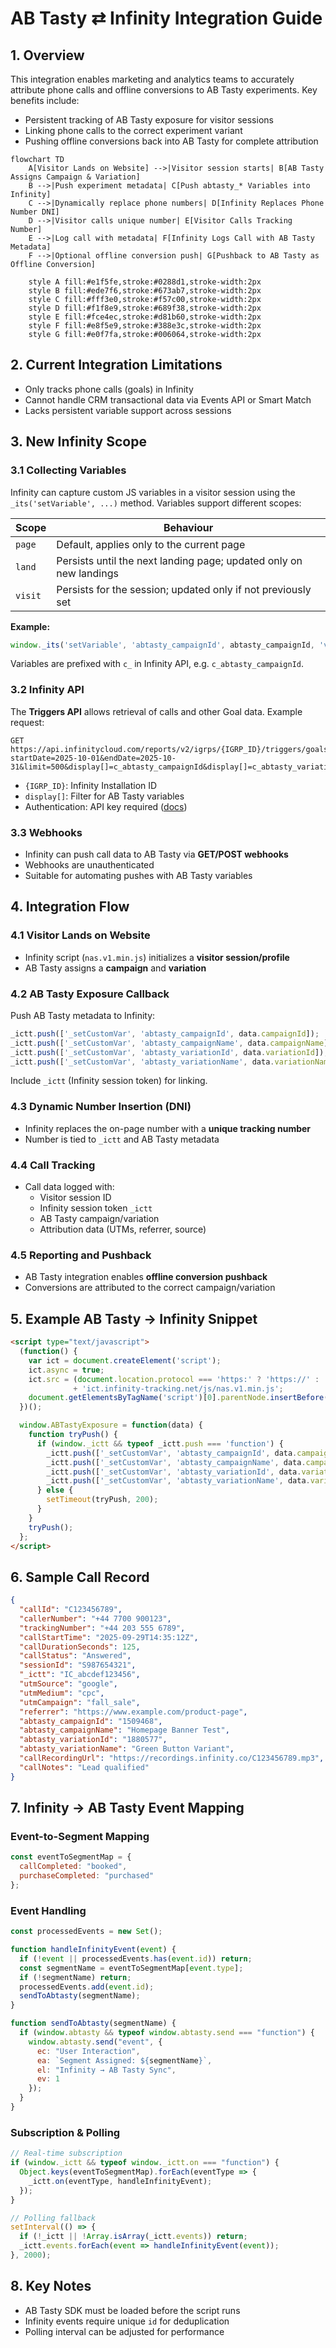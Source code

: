 # AB Tasty ⇄ Infinity Integration Guide

## 1. Overview

This integration enables marketing and analytics teams to accurately attribute phone calls and offline conversions to AB Tasty experiments. Key benefits include:

- Persistent tracking of AB Tasty exposure for visitor sessions  
- Linking phone calls to the correct experiment variant  
- Pushing offline conversions back into AB Tasty for complete attribution  

```mermaid
flowchart TD
    A[Visitor Lands on Website] -->|Visitor session starts| B[AB Tasty Assigns Campaign & Variation]
    B -->|Push experiment metadata| C[Push abtasty_* Variables into Infinity]
    C -->|Dynamically replace phone numbers| D[Infinity Replaces Phone Number DNI]
    D -->|Visitor calls unique number| E[Visitor Calls Tracking Number]
    E -->|Log call with metadata| F[Infinity Logs Call with AB Tasty Metadata]
    F -->|Optional offline conversion push| G[Pushback to AB Tasty as Offline Conversion]

    style A fill:#e1f5fe,stroke:#0288d1,stroke-width:2px
    style B fill:#ede7f6,stroke:#673ab7,stroke-width:2px
    style C fill:#fff3e0,stroke:#f57c00,stroke-width:2px
    style D fill:#f1f8e9,stroke:#689f38,stroke-width:2px
    style E fill:#fce4ec,stroke:#d81b60,stroke-width:2px
    style F fill:#e8f5e9,stroke:#388e3c,stroke-width:2px
    style G fill:#e0f7fa,stroke:#006064,stroke-width:2px
```

## 2. Current Integration Limitations

- Only tracks phone calls (goals) in Infinity  
- Cannot handle CRM transactional data via Events API or Smart Match  
- Lacks persistent variable support across sessions  

## 3. New Infinity Scope

### 3.1 Collecting Variables

Infinity can capture custom JS variables in a visitor session using the `_its('setVariable', ...)` method. Variables support different scopes:

| Scope | Behaviour |
|-------|-----------|
| `page` | Default, applies only to the current page |
| `land` | Persists until the next landing page; updated only on new landings |
| `visit` | Persists for the session; updated only if not previously set |

**Example:**

```javascript
window._its('setVariable', 'abtasty_campaignId', abtasty_campaignId, 'visit');
```

Variables are prefixed with `c_` in Infinity API, e.g. `c_abtasty_campaignId`.

### 3.2 Infinity API

The **Triggers API** allows retrieval of calls and other Goal data. Example request:

```http
GET https://api.infinitycloud.com/reports/v2/igrps/{IGRP_ID}/triggers/goals?startDate=2025-10-01&endDate=2025-10-31&limit=500&display[]=c_abtasty_campaignId&display[]=c_abtasty_variationId
```

- `{IGRP_ID}`: Infinity Installation ID  
- `display[]`: Filter for AB Tasty variables  
- Authentication: API key required ([docs](https://kb.infinity.co/service/api/v2.1_authorisation.html))  

### 3.3 Webhooks

- Infinity can push call data to AB Tasty via **GET/POST webhooks**  
- Webhooks are unauthenticated  
- Suitable for automating pushes with AB Tasty variables  

## 4. Integration Flow

### 4.1 Visitor Lands on Website
- Infinity script (`nas.v1.min.js`) initializes a **visitor session/profile**  
- AB Tasty assigns a **campaign** and **variation**  

### 4.2 AB Tasty Exposure Callback
Push AB Tasty metadata to Infinity:

```javascript
_ictt.push(['_setCustomVar', 'abtasty_campaignId', data.campaignId]);
_ictt.push(['_setCustomVar', 'abtasty_campaignName', data.campaignName]);
_ictt.push(['_setCustomVar', 'abtasty_variationId', data.variationId]);
_ictt.push(['_setCustomVar', 'abtasty_variationName', data.variationName]);
```

Include `_ictt` (Infinity session token) for linking.

### 4.3 Dynamic Number Insertion (DNI)
- Infinity replaces the on-page number with a **unique tracking number**  
- Number is tied to `_ictt` and AB Tasty metadata  

### 4.4 Call Tracking
- Call data logged with:
  - Visitor session ID  
  - Infinity session token `_ictt`  
  - AB Tasty campaign/variation  
  - Attribution data (UTMs, referrer, source)  

### 4.5 Reporting and Pushback
- AB Tasty integration enables **offline conversion pushback**  
- Conversions are attributed to the correct campaign/variation  

## 5. Example AB Tasty → Infinity Snippet

```html
<script type="text/javascript">
  (function() {
    var ict = document.createElement('script');
    ict.async = true;
    ict.src = (document.location.protocol === 'https:' ? 'https://' : 'http://') 
              + 'ict.infinity-tracking.net/js/nas.v1.min.js';
    document.getElementsByTagName('script')[0].parentNode.insertBefore(ict, document.getElementsByTagName('script')[0]);
  })();

  window.ABTastyExposure = function(data) {
    function tryPush() {
      if (window._ictt && typeof _ictt.push === 'function') {
        _ictt.push(['_setCustomVar', 'abtasty_campaignId', data.campaignId]);
        _ictt.push(['_setCustomVar', 'abtasty_campaignName', data.campaignName]);
        _ictt.push(['_setCustomVar', 'abtasty_variationId', data.variationId]);
        _ictt.push(['_setCustomVar', 'abtasty_variationName', data.variationName]);
      } else {
        setTimeout(tryPush, 200);
      }
    }
    tryPush();
  };
</script>
```

## 6. Sample Call Record

```json
{
  "callId": "C123456789",
  "callerNumber": "+44 7700 900123",
  "trackingNumber": "+44 203 555 6789",
  "callStartTime": "2025-09-29T14:35:12Z",
  "callDurationSeconds": 125,
  "callStatus": "Answered",
  "sessionId": "S987654321",
  "_ictt": "IC_abcdef123456",
  "utmSource": "google",
  "utmMedium": "cpc",
  "utmCampaign": "fall_sale",
  "referrer": "https://www.example.com/product-page",
  "abtasty_campaignId": "1509468",
  "abtasty_campaignName": "Homepage Banner Test",
  "abtasty_variationId": "1880577",
  "abtasty_variationName": "Green Button Variant",
  "callRecordingUrl": "https://recordings.infinity.co/C123456789.mp3",
  "callNotes": "Lead qualified"
}
```

## 7. Infinity → AB Tasty Event Mapping

### Event-to-Segment Mapping

```javascript
const eventToSegmentMap = {
  callCompleted: "booked",
  purchaseCompleted: "purchased"
};
```

### Event Handling

```javascript
const processedEvents = new Set();

function handleInfinityEvent(event) {
  if (!event || processedEvents.has(event.id)) return;
  const segmentName = eventToSegmentMap[event.type];
  if (!segmentName) return;
  processedEvents.add(event.id);
  sendToAbtasty(segmentName);
}

function sendToAbtasty(segmentName) {
  if (window.abtasty && typeof window.abtasty.send === "function") {
    window.abtasty.send("event", {
      ec: "User Interaction",
      ea: `Segment Assigned: ${segmentName}`,
      el: "Infinity → AB Tasty Sync",
      ev: 1
    });
  }
}
```

### Subscription & Polling

```javascript
// Real-time subscription
if (window._ictt && typeof window._ictt.on === "function") {
  Object.keys(eventToSegmentMap).forEach(eventType => {
    _ictt.on(eventType, handleInfinityEvent);
  });
}

// Polling fallback
setInterval(() => {
  if (!_ictt || !Array.isArray(_ictt.events)) return;
  _ictt.events.forEach(event => handleInfinityEvent(event));
}, 2000);
```

## 8. Key Notes

- AB Tasty SDK must be loaded before the script runs  
- Infinity events require unique `id` for deduplication  
- Polling interval can be adjusted for performance
